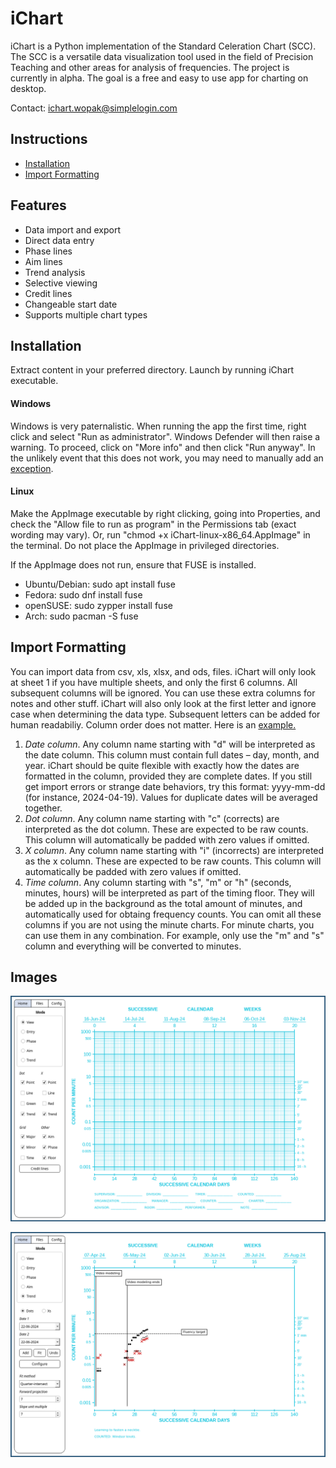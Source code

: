 # iChart

iChart is a Python implementation of the Standard Celeration Chart (SCC). The SCC is a versatile data visualization tool used in the field of Precision Teaching and other areas for analysis of frequencies. The project is currently in alpha. The goal is a free and easy to use app for charting on desktop.

Contact: ichart.wopak@simplelogin.com<br>


## Instructions
- [Installation](#installation)
- [Import Formatting](#import-formatting)

## Features
- Data import and export
- Direct data entry
- Phase lines
- Aim lines
- Trend analysis
- Selective viewing
- Credit lines
- Changeable start date
- Supports multiple chart types


## Installation

Extract content in your preferred directory. Launch by running iChart executable.

#### Windows

Windows is very paternalistic. When running the app the first time, right click and select "Run as administrator". Windows Defender will then raise a warning. To proceed, click on "More info" and then click "Run anyway". In the unlikely event that this does not work, you may need to manually add an [exception](https://support.microsoft.com/en-us/windows/add-an-exclusion-to-windows-security-811816c0-4dfd-af4a-47e4-c301afe13b26).

#### Linux

Make the AppImage executable by right clicking, going into Properties, and check the "Allow file to run as program" in the Permissions tab (exact wording may vary). Or, run "chmod +x iChart-linux-x86_64.AppImage" in the terminal. Do not place the AppImage in privileged directories.

If the AppImage does not run, ensure that FUSE is installed.
- Ubuntu/Debian: sudo apt install fuse
- Fedora: sudo dnf install fuse
- openSUSE: sudo zypper install fuse
- Arch: sudo pacman -S fuse


## Import Formatting

You can import data from csv, xls, xlsx, and ods, files. iChart will only look at sheet 1 if you have multiple sheets, and only the first 6 columns. All subsequent columns will be ignored. You can use these extra columns for notes and other stuff. iChart will also only look at the first letter and ignore case when determining the data type. Subsequent letters can be added for human readabiliy. Column order does not matter. Here is an [example.](https://github.com/SJV-S/iChart/blob/main/example_data.csv)

1) *Date column*. Any column name starting with "d" will be interpreted as the date column. This column must contain full dates – day, month, and year. iChart should be quite flexible with exactly how the dates are formatted in the column, provided they are complete dates. If you still get import errors or strange date behaviors, try this format: yyyy-mm-dd (for instance, 2024-04-19). Values for duplicate dates will be averaged together.
2) *Dot column*. Any column name starting with "c" (corrects) are interpreted as the dot column. These are expected to be raw counts. This column will automatically be padded with zero values if omitted.
3) *X column*. Any column name starting with "i" (incorrects) are interpreted as the x column. These are expected to be raw counts. This column will automatically be padded with zero values if omitted.
4) *Time column*. Any column starting with "s", "m" or "h" (seconds, minutes, hours) will be interpreted as part of the timing floor. They will be added up in the background as the total amount of minutes, and automatically used for obtaing frequency counts. You can omit all these columns if you are not using the minute charts. For minute charts, you can use them in any combination. For example, only use the "m" and "s" column and everything will be converted to minutes.


## Images

![Default Chart](images/default_chart3.png)

![Example Chart](images/example_chart2.png)

